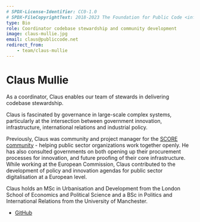 ```yaml
---
# SPDX-License-Identifier: CC0-1.0
# SPDX-FileCopyrightText: 2018-2023 The Foundation for Public Code <info@publiccode.net>
type: Bio
role: Coordinator codebase stewardship and community development
image: claus-mullie.jpg
email: claus@publiccode.net
redirect_from:
    - team/claus-mullie
---
```


# Claus Mullie

As a coordinator, Claus enables our team of stewards in delivering codebase stewardship.

Claus is fascinated by governance in large-scale complex systems, particularly at the intersection between government innovation, infrastructure, international relations and industrial policy.

Previously, Claus was community and project manager for the [SCORE community](https://score.community/) - helping public sector organizations work together openly. He has also consulted governments on both opening up their procurement processes for innovation, and future proofing of their core infrastructure. While working at the European Commission, Claus contributed to the development of policy and innovation agendas for public sector digitalisation at a European level.

Claus holds an MSc in Urbanisation and Development from the London School of Economics and Political Science and a BSc in Politics and International Relations from the University of Manchester.

* [GitHub](https://github.com/clausmullie)
